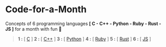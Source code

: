 # Code-for-a-Month

Concepts of 6 programming languages **[ C - C++ - Python - Ruby - Rust - JS ]** for a month with fun 🧛

> **1 :** [ [C](https://github.com/Saphall/Code-for-a-Month/tree/main/C) ] **2 :** [ [C++](https://github.com/Saphall/Code-for-a-Month/tree/main/C%2B%2B) ] **3 :** [ [Python](https://github.com/Saphall/Code-for-a-Month/tree/main/Python) ] **4 :** [ [Ruby](https://github.com/Saphall/Code-for-a-Month/tree/main/Ruby) ] **5 :** [ [Rust](https://github.com/Saphall/Code-for-a-Month/tree/main/Rust) ] **6 :** [ [JS](https://github.com/Saphall/Code-for-a-Month/tree/main/JS) ]
